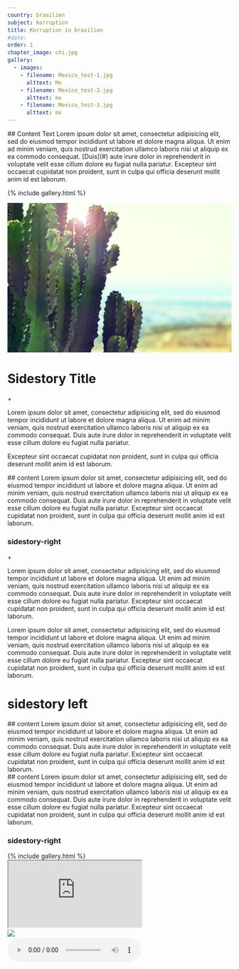 ```yaml
---
country: brasilien
subject: korruption
title: Korruption in brasilien
#date:
order: 1
chapter_image: chi.jpg
gallery:
  - images:
    - filename: Mexico_test-1.jpg
      alttext: Mx
    - filename: Mexico_test-2.jpg
      alttext: mx
    - filename: Mexico_test-3.jpg
      alttext: mx
---
```

<div class="content" markdown="1">
## Content Text
Lorem ipsum dolor sit amet, consectetur adipisicing elit, sed do eiusmod tempor incididunt ut labore et dolore magna aliqua. Ut enim ad minim veniam, quis nostrud exercitation ullamco laboris nisi ut aliquip ex ea commodo consequat. [Duis](#) aute irure dolor in reprehenderit in voluptate velit esse cillum dolore eu fugiat nulla pariatur. Excepteur sint occaecat cupidatat non proident, sunt in culpa qui officia deserunt mollit anim id est laborum.

{% include gallery.html %}
</div>

<div class="has-sidestories grid" markdown="1">

<!-- sidestory-start --><div class="sidestory sidestory-left" markdown="1">
![bla](/media/img/jo-jo-183491.jpg)
# Sidestory Title
<p class="sidestory-toggle"><span>+</span></p>
</div><!-- sidestory-end -->

<div class="overlay sidestory-left-content content"><div class="ss-content">
<p>Lorem ipsum dolor sit amet, consectetur adipisicing elit, sed do eiusmod tempor incididunt ut labore et dolore magna aliqua. Ut enim ad minim veniam, quis nostrud exercitation ullamco laboris nisi ut aliquip ex ea commodo consequat. Duis aute irure dolor in reprehenderit in voluptate velit esse cillum dolore eu fugiat nulla pariatur.</p>
<p>Excepteur sint occaecat cupidatat non proident, sunt in culpa qui officia deserunt mollit anim id est laborum.</p></div></div>

<div class="content" markdown="1">
## content
Lorem ipsum dolor sit amet, consectetur adipisicing elit, sed do eiusmod tempor incididunt ut labore et dolore magna aliqua. Ut enim ad minim veniam, quis nostrud exercitation ullamco laboris nisi ut aliquip ex ea commodo consequat. Duis aute irure dolor in reprehenderit in voluptate velit esse cillum dolore eu fugiat nulla pariatur. Excepteur sint occaecat cupidatat non proident, sunt in culpa qui officia deserunt mollit anim id est laborum.
</div>

<!-- sidestory-start --><div class="sidestory sidestory-right" markdown="1">
### sidestory-right
<p class="sidestory-toggle"><span>+</span></p>
</div><!-- sidestory-end -->

<div class="overlay sidestory-right-content content">
<div class="ss-content"><p>Lorem ipsum dolor sit amet, consectetur adipisicing elit, sed do eiusmod tempor incididunt ut labore et dolore magna aliqua. Ut enim ad minim veniam, quis nostrud exercitation ullamco laboris nisi ut aliquip ex ea commodo consequat. Duis aute irure dolor in reprehenderit in voluptate velit esse cillum dolore eu fugiat nulla pariatur. Excepteur sint occaecat cupidatat non proident, sunt in culpa qui officia deserunt mollit anim id est laborum.</p>
<p>Lorem ipsum dolor sit amet, consectetur adipisicing elit, sed do eiusmod tempor incididunt ut labore et dolore magna aliqua. Ut enim ad minim veniam, quis nostrud exercitation ullamco laboris nisi ut aliquip ex ea commodo consequat. Duis aute irure dolor in reprehenderit in voluptate velit esse cillum dolore eu fugiat nulla pariatur. Excepteur sint occaecat cupidatat non proident, sunt in culpa qui officia deserunt mollit anim id est laborum.</p></div></div>
</div>


<div class="has-sidestories-left grid" markdown="1">

<!-- sidestory-start --><div class="sidestory sidestory-left" markdown="1">
# sidestory left
</div><!-- sidestory-end -->

<div class="content" markdown="1">
## content
Lorem ipsum dolor sit amet, consectetur adipisicing elit, sed do eiusmod tempor incididunt ut labore et dolore magna aliqua. Ut enim ad minim veniam, quis nostrud exercitation ullamco laboris nisi ut aliquip ex ea commodo consequat. Duis aute irure dolor in reprehenderit in voluptate velit esse cillum dolore eu fugiat nulla pariatur. Excepteur sint occaecat cupidatat non proident, sunt in culpa qui officia deserunt mollit anim id est laborum.
</div>

</div>

<div class="has-sidestories-right grid" markdown="1">

<div class="content" markdown="1">
## content
Lorem ipsum dolor sit amet, consectetur adipisicing elit, sed do eiusmod tempor incididunt ut labore et dolore magna aliqua. Ut enim ad minim veniam, quis nostrud exercitation ullamco laboris nisi ut aliquip ex ea commodo consequat. Duis aute irure dolor in reprehenderit in voluptate velit esse cillum dolore eu fugiat nulla pariatur. Excepteur sint occaecat cupidatat non proident, sunt in culpa qui officia deserunt mollit anim id est laborum.
</div>

<!-- sidestory-start --><div class="sidestory sidestory-right" markdown="1">
### sidestory-right
</div><!-- sidestory-end -->

</div>

<div class="media-wrapper">
{% include gallery.html %}
</div>

<div class="media-wrapper">
    <div class="video">
        <iframe src="https://www.youtube.com/embed/_SPz_Jpf3aA?ecver=1"  allowfullscreen></iframe>
    </div>
</div>

<div class="media-wrapper">
    <img src="../media/img/martin-reisch-265219.jpg">
</div>

<div class="media-wrapper">
    <audio controls>
        <source src="../media/audio/Strassengeräusche_Tankstelle_MexicoStadt_20170719.mp3" type="audio/mpeg">
        Your browser does not support the audio element.
    </audio>
</div>

<div class="image grid" style="background-image: url(../media/img/martin-reisch-265219.jpg);">
</div>
